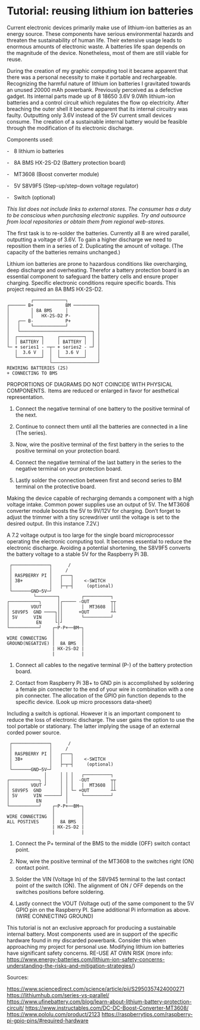 # Tutorial: reusing lithium ion batteries



Current electronic devices primarily make use of lithium-ion batteries as an energy source. These components have serious environmental hazards and threaten the sustainability of human life. Their extensive usage leads to enormous amounts of electronic waste. A batteries life span depends on the magnitude of the device. Nonetheless, most of them are still viable for reuse. 



During the creation of my graphic computing tool it became apparent that there was a personal necessity to make it portable and rechargeable. Recognizing the harmful nature of lithium ion batteries I gravitated towards an unused 20000 mAh powerbank. Previously perceived as a defective gadget. Its internal parts made up of 8 18650 3.6V 9.0Wh lithium-ion batteries and a control circuit which regulates the flow op electricity. After breaching the outer shell it became apparent that its internal circuitry was faulty. Outputting only 3.6V instead of the 5V current small devices consume. The creation of a sustainable internal battery would be feasible through the modification of its electronic discharge.



Components used: 

-    8 lithium io batteries 

-    8A BMS HX-2S-D2 (Battery protection board) 

-    MT3608 (Boost converter module) 

-    5V S8V9F5 (Step-up/step-down voltage regulator) 

-    Switch (optional)



*This list does not include links to external stores. The consumer has a duty to be conscious when purchasing electronic supplies. Try and outsource from local repositories or obtain them from regional web-stores.* 



The first task is to re-solder the batteries. Currently all 8 are wired parallel, outputting a voltage of 3.6V. To gain a higher discharge we need to reposition them in a series of 2. Duplicating the amount of voltage. (The capacity of the batteries remains unchanged.) 



Lithium ion batteries are prone to hazardous conditions like overcharging, deep discharge and overheating. Therefor a battery protection board is an essential component to safeguard the battery cells and ensure proper charging. Specific electronic conditions require specific boards. This project required an 8A BMS HX-2S-D2.

```
         ┌────────────┐                  
┌────── B+            BM ─────────┐      
│        │ 8A BMS     │           │      
│        │   HX-2S-D2 P-          │      
│   ┌── B-            P+          │      
│   │    └────────────┘           │      
│   └───────────────────────────┐ │      
│  ┌─────────┐     ┌─────────┐  │ │      
│  │ BATTERY │     │ BATTERY │  │ │      
└─ + series1 - ─┬─ + series2 - ─┘ │      
   │  3.6 V  │  │  │  3.6 V  │    │      
   └─────────┘  │  └─────────┘    │      
                └─────────────────┘      
REWIRING BATTERIES (2S)                  
+ CONNECTING TO BMS                      
```

PROPORTIONS OF DIAGRAMS DO NOT COINCIDE 
WITH PHYSICAL COMPONENTS. 
Items are reduced or enlarged in favor 
for aesthetical representation.

                                                              
1. Connect the negative terminal of one battery to the positive terminal of the next. 

2. Continue to connect them until all the batteries are connected in a line (The series). 

3. Now, wire the positive terminal of the first battery in the series to the positive terminal on your protection board. 

4. Connect the negative terminal of the last battery in the series to the negative terminal on your protection board. 

5. Lastly solder the connection between first and second series to BM terminal on the protective board. 



Making the device capable of recharging demands a component with a high voltage intake. Common power supplies use an output of 5V. The MT3608 converter module boosts the 5V to 9V/12V for charging. Don’t forget to adjust the trimmer with a tiny screwdriver until the voltage is set to the desired output. (In this instance 7.2V.)



A 7.2 voltage output is too large for the single board microprocessor operating the electronic computing tool. It becomes essential to reduce the electronic discharge. Avoiding a potential shortening, the S8V9F5 converts the battery voltage to a stable 5V for the Raspberry Pi 3B.

```
 ┌──────────────┐      /                 
 │              │     /                  
 │ RASPBERRY PI │   ┌───┐                
 │ 3B+          │   │   │    <-SWITCH    
 │              │   ├─┬─┤     (optional) 
 └───────GND─5V─┘                        
          └────────┐        ┌──────────┐ 
┌───────────┐      │┌───── -OUT        ┬┬
│        VOUT      ││       │  MT3608  ││
│ S8V9F5  GND ────┐││      +OUT        ┴┴
│ 5V      VIN     │││       └──────────┘ 
│          EN     └│┘                    
└───────────┘    ┌─P-P+──BM─┐            
                 │          │            
WIRE CONNECTING  │          │            
GROUND(NEGATIVE) │  8A BMS  │            
                 | HX-2S-D2 |            
                 |          |            
```
                                         
1. Connect all cables to the negative terminal (P-) of the battery protection board.
 
2. Contact from Raspberry Pi 3B+ to GND pin is accomplished by soldering a female pin connecter to the end of your wire in combination with a one pin connecter. The allocation of the GPIO pin function depends to the specific device. (Look up micro processors data-sheet)


Including a switch is optional. However it is an important component to reduce the loss of electronic discharge. The user gains the option to use the tool portable or stationary. The latter implying the usage of an external corded power source. 


```
 ┌──────────────┐      /                 
 │              │     /                  
 │ RASPBERRY PI │   ┌───┐                
 │ 3B+          │   │   │    <-SWITCH    
 │              │   ├─┬─┤     (optional) 
 └───────GND─5V─┘                        
              │     │ │ │   ┌──────────┐ 
┌───────────┐ │     │ │ │  -OUT        ┬┬
│        VOUT ┘     │ │ │   │  MT3608  ││
│ S8V9F5  GND       │ │ └─ +OUT        ┴┴
│ 5V      VIN ──────┘ │     └──────────┘ 
│          EN         │                  
└───────────┘    ┌─P-P+──BM─┐            
                 │          │            
WIRE CONNECTING  │          │            
ALL POSTIVES     │  8A BMS  │            
                 | HX-2S-D2 |            
                 |          |            
```                

1. Connect the P+ terminal of the BMS to the middle (OFF) switch contact point. 

2. Now, wire the positive terminal of the MT3608 to the switches right (ON) contact point. 

3. Solder the VIN (Voltage In) of the S8V945 terminal to the last contact point of the switch (ON). The alignment of ON / OFF depends on the switches positions before soldering. 

4. Lastly connect the VOUT (Voltage out) of the same component to the 5V GPIO pin on the Raspberry PI. Same additional Pi information as above. (WIRE CONNECTING GROUND) 



This tutorial is not an exclusive approach for producing a sustainable internal battery. Most components  used are in support of the specific hardware found in my discarded powerbank. Consider this when approaching my project for personal use. Modifying lithium ion batteries have significant safety concerns. RE-USE AT OWN RISK (more info: https://www.energy-batteries.com/lithium-ion-safety-concerns-understanding-the-risks-and-mitigation-strategies/)




Sources: 

https://www.sciencedirect.com/science/article/pii/S2950357424000271 
https://lithiumhub.com/series-vs-parallel/ 
https://www.ufinebattery.com/blog/learn-about-lithium-battery-protection-circuit/ 
https://www.instructables.com/DC-DC-Boost-Converter-MT3608/ 
https://www.pololu.com/product/2123 
https://raspberrytips.com/raspberry-pi-gpio-pins/#required-hardware 



 

